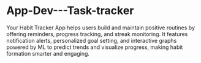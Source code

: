 # App-Dev---Task-tracker
Your Habit Tracker App helps users build and maintain positive routines by offering reminders, progress tracking, and streak monitoring. It features notification alerts, personalized goal setting, and interactive graphs powered by ML to predict trends and visualize progress, making habit formation smarter and engaging.
